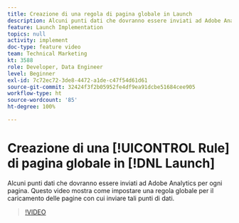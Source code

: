 ```yaml
---
title: Creazione di una regola di pagina globale in Launch
description: Alcuni punti dati che dovranno essere inviati ad Adobe Analytics per ogni pagina. Questo video mostra come impostare una regola globale per il caricamento delle pagine per inviare tali punti dati.
feature: Launch Implementation
topics: null
activity: implement
doc-type: feature video
team: Technical Marketing
kt: 3588
role: Developer, Data Engineer
level: Beginner
exl-id: 7c72ec72-3de8-4472-a1de-c47f54d61d61
source-git-commit: 32424f3f2b05952fe4df9ea91dcbe51684cee905
workflow-type: ht
source-wordcount: '85'
ht-degree: 100%

---
```


# Creazione di una [!UICONTROL Rule] di pagina globale in [!DNL Launch]

Alcuni punti dati che dovranno essere inviati ad Adobe Analytics per ogni pagina. Questo video mostra come impostare una regola globale per il caricamento delle pagine con cui inviare tali punti di dati.

>[!VIDEO](https://video.tv.adobe.com/v/28769/?quality=12)
